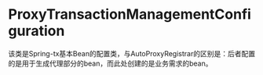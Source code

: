 # ProxyTransactionManagementConfiguration

该类是Spring-tx基本Bean的配置类，与AutoProxyRegistrar的区别是：后者配置的是用于生成代理部分的bean，而此处创建的是业务需求的bean。
